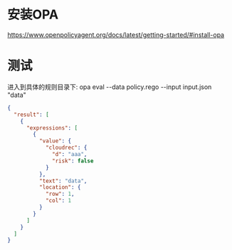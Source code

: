 # 安装OPA
https://www.openpolicyagent.org/docs/latest/getting-started/#install-opa

# 测试
进入到具体的规则目录下:
opa eval --data policy.rego --input input.json "data"

```json
{
  "result": [
    {
      "expressions": [
        {
          "value": {
            "cloudrec": {
              "d": "aaa",
              "risk": false
            }
          },
          "text": "data",
          "location": {
            "row": 1,
            "col": 1
          }
        }
      ]
    }
  ]
}
```